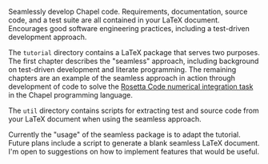 Seamlessly develop Chapel code. Requirements, documentation, source code, 
and a test suite are all contained in your LaTeX document. Encourages 
good software engineering practices, including a test-driven
development approach.

The `tutorial` directory contains a LaTeX package that serves two
purposes. The first chapter describes the "seamless" approach, including background
on test-driven development and literate programming. The remaining chapters are
an example of the seamless approach in action through development of code to solve the
[Rosetta Code numerical integration task](http://rosettacode.org/wiki/Numerical_integration)
in the Chapel programming language.

The `util` directory contains scripts for extracting test and source code from
your LaTeX document when using the seamless approach.

Currently the "usage" of the seamless package is to adapt the tutorial. Future plans
include a script to generate a blank seamless LaTeX document. I'm open to suggestions
on how to implement features that would be useful.
